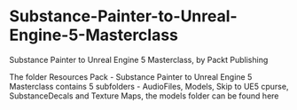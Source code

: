 # Substance-Painter-to-Unreal-Engine-5-Masterclass
Substance Painter to Unreal Engine 5 Masterclass, by Packt Publishing



The folder Resources Pack - Substance Painter to Unreal Engine 5 Masterclass contains 5 subfolders - AudioFiles, Models, Skip to UE5 cpurse, SubstanceDecals and Texture Maps, the models folder can be found here

